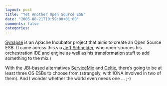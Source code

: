 ```yaml
---
layout: post
title: "Yet Another Open Source ESB"
date: "2005-08-21T10:59:00+01:00"
comments: false
categories: 
---
```


<p><a href="http://wiki.apache.org/incubator/SynapseProposal">Synapse</a> is an Apache Incubator project that aims to create an Open Source ESB. (I came across this via <a href="http://schneider.blogspot.com/archives/2005_08_14_schneider_archive.html#112457280823341618">Jeff Schneider</a>, who open-sources his orchestration IDE and engine as well as his transformation stuff to add something to the mix.) </p>

<p>With the JBI-based alternatives <a href="http://servicemix.org/">ServiceMix</a> and <a href="http://servicemix.org/">Celtix</a>, there&#8217;s going to be at least three OS ESBs to choose from (strangely, with IONA involved in two of them). And I wonder whether the world even needs one &#8230; ;-)</p>


